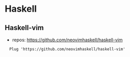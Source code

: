 # Haskell

## Haskell-vim

- repos: https://github.com/neovimhaskell/haskell-vim

```vim
  Plug 'https://github.com/neovimhaskell/haskell-vim'
```
